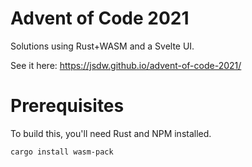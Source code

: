 # Advent of Code 2021

Solutions using Rust+WASM and a Svelte UI.

See it here: https://jsdw.github.io/advent-of-code-2021/

# Prerequisites

To build this, you'll need Rust and NPM installed.

```
cargo install wasm-pack
```